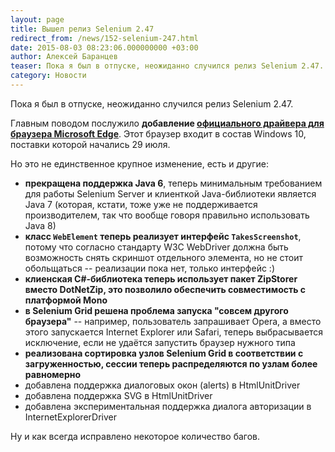 ```yaml
---
layout: page
title: Вышел релиз Selenium 2.47
redirect_from: /news/152-selenium-247.html
date: 2015-08-03 08:23:06.000000000 +03:00
author: Алексей Баранцев
teaser: Пока я был в отпуске, неожиданно случился релиз Selenium 2.47. Главным поводом послужило добавление официального драйвера для браузера Microsoft Edge
category: Новости
---
```

Пока я был в отпуске, неожиданно случился релиз Selenium 2.47.

Главным поводом послужило **добавление [официального драйвера для браузера Microsoft Edge](https://www.microsoft.com/en-us/download/details.aspx?id=48212)**. Этот браузер входит в состав Windows 10, поставки которой начались 29 июля.

Но это не единственное крупное изменение, есть и другие:

* **прекращена поддержка Java 6**, теперь минимальным требованием для работы Selenium Server и клиенткой Java-библиотеки является Java 7 (которая, кстати, тоже уже не поддерживается производителем, так что вообще говоря правильно использовать Java 8)
* **класс `WebElement` теперь реализует интерфейс `TakesScreenshot`**, потому что согласно стандарту W3C WebDriver должна быть возможность снять скриншот отдельного элемента, но не стоит обольщаться -- реализации пока нет, только интерфейс :)
* **клиенская C#-библиотека теперь использует пакет ZipStorer вместо DotNetZip, это позволило обеспечить совместимость с платформой Mono**
* **в Selenium Grid решена проблема запуска "совсем другого браузера"** -- например, пользователь запрашивает Opera, а вместо этого запускается Internet Explorer или Safari, теперь выбрасывается исключение, если не удаётся запустить браузер нужного типа
* **реализована сортировка узлов Selenium Grid в соответствии с загруженностью, сессии теперь распределяются по узлам более равномерно**
* добавлена поддержка диалоговых окон (alerts) в HtmlUnitDriver
* добавлена поддержка SVG в HtmlUnitDriver
* добавлена экспериментальная поддержка диалога авторизации в InternetExplorerDriver

Ну и как всегда исправлено некоторое количество багов.

